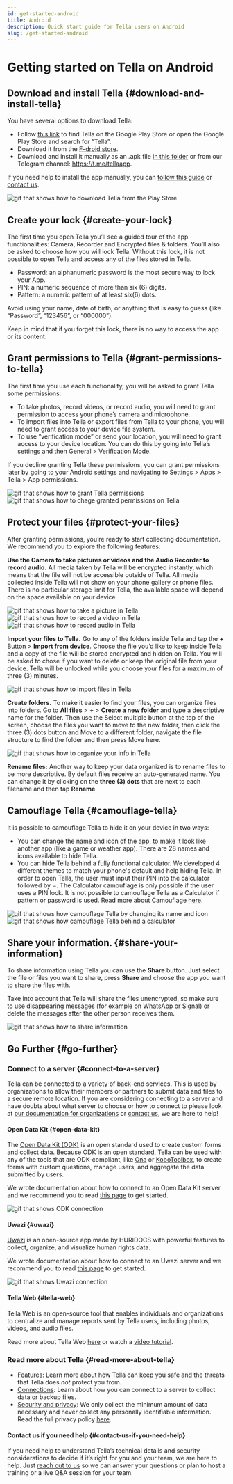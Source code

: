 ```yaml
---
id: get-started-android
title: Android
description: Quick start guide for Tella users on Android
slug: /get-started-android
---
```


# Getting started on Tella on Android

## Download and install Tella {#download-and-install-tella}

You have several options to download Tella:
- Follow [this link](https://play.google.com/store/apps/details?id=org.hzontal.tella&hl=en&gl=US&pli=1) to find Tella on the Google Play Store or open the Google Play Store and search for “Tella”.
- Download it from the [F-droid store](https://f-droid.org/en/packages/org.hzontal.tellaFOSS/).
- Download and install it manually as an .apk file [in this folder](https://web.tresorit.com/l/JgMjK#FV9IoIZdDxwAUPqtupJzsQ) or from our Telegram channel: https://t.me/tellaapp. 

If you need help to install the app manually, you can [follow this guide](/video-tutorials#manual-installation-of-tella) or [contact us](/contact-us).

<div className="gifs">
    <img src={require('@site/static/img/getting-started/android/find-tella.gif').default} alt="gif that shows how to download Tella from the Play Store" title="find and download gif" />
</div>



## Create your lock {#create-your-lock}

The first time you open Tella you’ll see a guided tour of the app functionalities: Camera, Recorder and Encrypted files & folders. You’ll also be asked to choose how you will lock Tella. Without this lock, it is not possible to open Tella and access any of the files stored in Tella. 
- Password: an alphanumeric password is the most secure way to lock your App.
- PIN: a numeric sequence of more than six (6) digits.
- Pattern: a numeric pattern of at least six(6) dots.

Avoid using your name, date of birth, or anything that is easy to guess (like “Password”, “123456”, or “000000”).

Keep in mind that if you forget this lock, there is no way to access the app or its content.
 




## Grant permissions to Tella {#grant-permissions-to-tella}
The first time you use each functionality, you will be asked to grant Tella some permissions:
- To take photos, record videos, or record audio, you will need to grant permission to access your phone’s camera and microphone.
- To import files into Tella or export files from Tella to your phone, you will need to grant access to your device file system.
- To use “verification mode” or send your location, you will need to grant access to your device location. You can do this by going into Tella’s settings and then General > Verification Mode.

If you decline granting Tella these permissions, you can grant permissions later by going to your Android settings and navigating to Settings > Apps > Tella > App permissions.

<div className="gifs">
    <img src={require("@site/static/img/getting-started/android/permissions.gif").default} alt="gif that shows how to grant Tella permissions" title="grating permission gif" />
    <img src={require("@site/static/img/getting-started/android/permissions-change.gif").default} alt="gif that shows how to chage granted permissions on Tella" title="change the granted permission" />
</div>



## Protect your files {#protect-your-files}
After granting permissions, you’re ready to start collecting documentation. We recommend you to explore the following features:

**Use the Camera to take pictures or videos and the Audio Recorder to record audio.** All media taken by Tella will be encrypted instantly, which means that the file will not be accessible outside of Tella. All media collected inside Tella will not show on your phone gallery or phone files. There is no particular storage limit for Tella, the available space will depend on the space available on your device. 

<div className="gifs">
  <img src={require("@site/static/img/getting-started/android/picture.gif").default} alt="gif that shows how to take a picture in Tella" title="take a picture in Tella" />
  <img src={require("@site/static/img/getting-started/android/video.gif").default} alt="gif that shows how to record a video in Tella" title="video recording in Tella" />
  <img src={require("@site/static/img/getting-started/android/audio.gif").default} alt="gif that shows how to record audio in Tella" title="audio recording in Tella" />
</div>



**Import your files to Tella.** Go to any of the folders inside Tella and tap the **+** Button > **Import from device**. Choose the file you’d like to keep inside Tella and a copy of the file will be stored encrypted and hidden on Tella. You will be asked to chose if you want to delete or keep the original file from your device. Tella will be unlocked while you choose your files for a maximum of three (3) minutes.

<div className="gifs">
    <img src={require("@site/static/img/getting-started/android/import.gif").default} alt="gif that shows how to import files in Tella" title="import files in Tella" />
</div>



**Create folders.** To make it easier to find your files, you can organize files into folders. Go to **All files** > **+** > **Create a new folder** and type a descriptive name for the folder. Then use the Select multiple button at the top of the screen, choose the files you want to move to the new folder, then click the three (3) dots button and Move to a different folder, navigate the file structure to find the folder and then press Move here. 

<div className="gifs">
    <img src={require("@site/static/img/getting-started/android/folders-rename.gif").default} alt="gif that shows how to organize your info in Tella" title="organize files in Tella" />
</div>

**Rename files:** Another way to keep your data organized is to rename files to be more descriptive. By default files receive an auto-generated name. You can change it by clicking on the **three (3) dots** that are next to each filename and then tap **Rename**.




## Camouflage Tella {#camouflage-tella}
It is possible to camouflage Tella to hide it on your device in two ways:
- You can change the name and icon of the app, to make it look like another app (like a game or weather app). There are 28 names and icons available to hide Tella.
- You can hide Tella behind a fully functional calculator. We developed 4 different themes to match your phone's default and help hiding Tella. In order to open Tella, the user must input their PIN into the calculator followed by **=**. The Calculator camouflage is only possible if the user uses a PIN lock. It is not possible to camouflage Tella as a Calculator if pattern or password is used.
Read more about Camouflage [here](/features#camouflage).

<div className="gifs">
    <img src={require("@site/static/img/getting-started/android/camouflage-icon.gif").default} alt="gif that shows how camouflage Tella by changing its name and icon" title="camouflage Tella changing its icon" />
    <img src={require("@site/static/img/getting-started/android/camouflage-calc.gif").default} alt="gif that shows how camouflage Tella behind a calculator" title="camouflage Tella with a calculator" />
</div>



## Share your information. {#share-your-information}
To share information using Tella you can use the **Share** button. Just select the file or files you want to share, press **Share** and choose the app you want to share the files with. 

Take into account that Tella will share the files unencrypted, so make sure to use disappearing messages (for example on WhatsApp or Signal) or delete the messages after the other person receives them.

<div className="gifs">
    <img src={require("@site/static/img/getting-started/android/share.gif").default} alt="gif that shows how to share information" title="share information with third party apps" />
</div>



## Go Further {#go-further}
### Connect to a server {#connect-to-a-server}
Tella can be connected to a variety of back-end services. This is used by organizations to allow their members or partners to submit data and files to a secure remote location. If you are considering connecting to a server and have doubts about what server to choose or how to connect to please look at [our documentation for organizations](/for-organizations) or [contact us](/contact-us), we are here to help!



#### Open Data Kit {#open-data-kit}

The [Open Data Kit (ODK)](https://getodk.org/) is an open standard used to create custom forms and collect data. Because ODK is an open standard, Tella can be used with any of the tools that are ODK-compliant, like [Ona](https://ona.io/home/) or [KoboToolbox](https://www.kobotoolbox.org/), to create forms with custom questions, manage users, and aggregate the data submitted by users. 

We wrote documentation about how to connect to an Open Data Kit server and we recommend you to read [this page](/odk) to get started.


<div className="gifs">
    <img src={require("@site/static/img/getting-started/android/kobo.gif").default} alt="gif that shows ODK connection" title="ODK connection" />
</div>

#### Uwazi {#uwazi}
[Uwazi](https://uwazi.io/) is an open-source app made by HURIDOCS with powerful features to collect, organize, and visualize human rights data.

We wrote documentation about how to connect to an Uwazi server and we recommend you to read [this page](/uwazi) to get started.

<div className="gifs">
    <img src={require("@site/static/img/getting-started/android/uwazi.gif").default} alt="gif that shows Uwazi connection" title="Uwazi connection" />
</div>

#### Tella Web {#tella-web}
Tella Web is an open-source tool that enables individuals and organizations to centralize and manage reports sent by Tella users, including photos, videos, and audio files. 

Read more about Tella Web [here](/tella-web) or watch a [video tutorial](/video-tutorials#tella-web).




### Read more about Tella {#read-more-about-tella}
- [Features](/features): Learn more about how Tella can keep you safe and the threats that Tella does _not_ protect you from.
- [Connections](/for-organizations): Learn about how you can connect to a server to collect data or backup files.
- [Security and privacy](/security-and-privacy): We only collect the minimum amount of data necessary and never collect any personally identifiable information. Read the full privacy policy [here](/privacy).

#### Contact us if you need help {#contact-us-if-you-need-help}
If you need help to understand Tella’s technical details and security considerations to decide if it’s right for you and your team, we are here to help. Just [reach out to us](/contact-us) so we can answer your questions or plan to host a training or a live Q&A session for your team.
